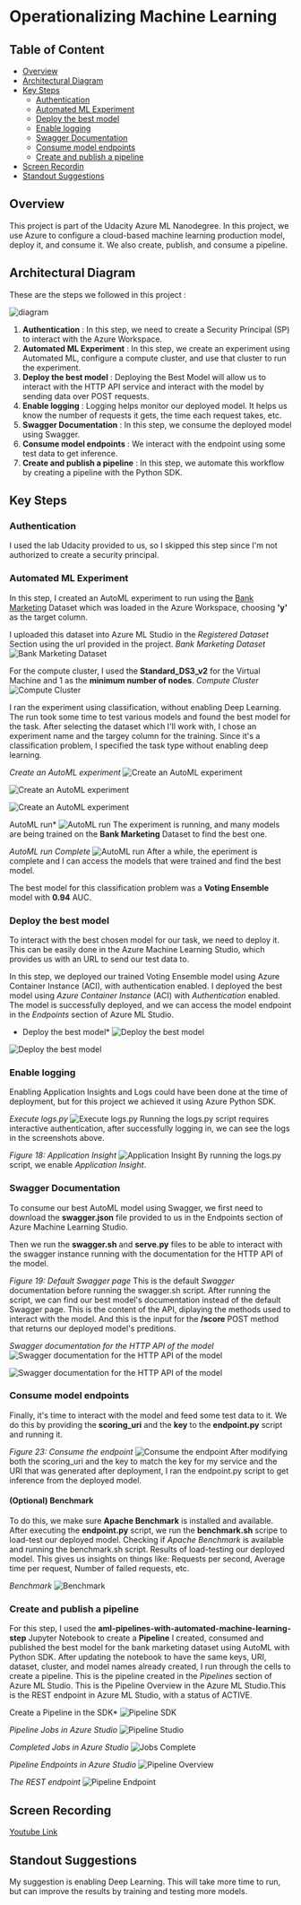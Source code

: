 # Operationalizing Machine Learning

## Table of Content
* [Overview](#overview)
* [Architectural Diagram](#architectural-diagram)
* [Key Steps](#architectural-diagram)
    * [Authentication](#authentication)
    * [Automated ML Experiment](#automated-ml-experiment)
    * [Deploy the best model](#deploy-the-best-model)
    * [Enable logging](#enable-logging)
    * [Swagger Documentation](#swagger-documentation)
    * [Consume model endpoints](#consume-model-endpoints)
    * [Create and publish a pipeline](#create-and-publish-a-pipeline)
* [Screen Recordin](#screen-recording)
* [Standout Suggestions](#standout-suggestions)

## Overview
This project is part of the Udacity Azure ML Nanodegree.
In this project, we use Azure to configure a cloud-based machine learning production model, deploy it, and consume it. We also create, publish, and consume a pipeline.

## Architectural Diagram
These are the steps we followed in this project :

![diagram](screen/diagram.png)

1. **Authentication** : In this step, we need to create a Security Principal (SP) to interact with the Azure Workspace.
2. **Automated ML Experiment** : In this step, we create an experiment using Automated ML, configure a compute cluster, and use that cluster to run the experiment.
3. **Deploy the best model** : Deploying the Best Model will allow us to interact with the HTTP API service and interact with the model by sending data over POST requests.
4. **Enable logging** : Logging helps monitor our deployed model. It helps us know the number of requests it gets, the time each request takes, etc.
5. **Swagger Documentation** : In this step, we consume the deployed model using Swagger.
6. **Consume model endpoints** : We interact with the endpoint using some test data to get inference.
7. **Create and publish a pipeline** : In this step, we automate this workflow by creating a pipeline with the Python SDK.

## Key Steps

### Authentication
I used the lab Udacity provided to us, so I skipped this step since I'm not authorized to create a security principal.

### Automated ML Experiment
In this step, I created an AutoML experiment to run using the [Bank Marketing](https://automlsamplenotebookdata.blob.core.windows.net/automl-sample-notebook-data/bankmarketing_train.csv) Dataset which was loaded in the Azure Workspace, choosing **'y'** as the target column.


I uploaded this dataset into Azure ML Studio in the *Registered Dataset* Section using the url provided in the project.
*Bank Marketing Dataset*
![Bank Marketing Dataset](screen/dataset.png)

For the compute cluster, I used the **Standard_DS3_v2** for the Virtual Machine and 1 as the **minimum number of nodes**.
*Compute Cluster*
![Compute Cluster](screen/cluster.png)

I ran the experiment using classification, without enabling Deep Learning. The run took some time to test various models and found the best model for the task.
After selecting the dataset which I'll work with, I chose an experiment name and the targey column for the training.
Since it's a classification problem, I specified the task type without enabling deep learning.

*Create an AutoML experiment*
![Create an AutoML experiment](screen/autoMLds.png)

![Create an AutoML experiment](screen/autoMLtarget.png)

![Create an AutoML experiment](screen/autoMLcompute.png)

AutoML run*
![AutoML run](screen/autoMLrun.png)
The experiment is running, and many models are being trained on the **Bank Marketing** Dataset to find the best one.

*AutoML run Complete*
![AutoML run](screen/autoMLcomplete.png)
After a while, the eperiment is complete and I can access the models that were trained and find the best model.

The best model for this classification problem was a **Voting Ensemble** model with **0.94** AUC.

### Deploy the best model
To interact with the best chosen model for our task, we need to deploy it. This can be easily done in the Azure Machine Learning Studio, which provides us with an URL to send our test data to.

In this step, we deployed our trained Voting Ensemble model using Azure Container Instance (ACI), with authentication enabled.
I deployed the best model using *Azure Container Instance* (ACI) with *Authentication* enabled.
The model is successfully deployed, and we can access the model endpoint in the *Endpoints* section of Azure ML Studio.

* Deploy the best model*
![Deploy the best model](screen/deployBest.png)

![Deploy the best model](screen/deployHealthy.png)

### Enable logging
Enabling Application Insights and Logs could have been done at the time of deployment, but for this project we achieved it using Azure Python SDK.

*Execute logs.py*
![Execute logs.py](screen/logs.png)
Running the logs.py script requires interactive authentication, after successfully logging in, we can see the logs in the screenshots above.

*Figure 18: Application Insight*
![Application Insight](screen/Insights.png)
By running the logs.py script, we enable *Application Insight*.

### Swagger Documentation
To consume our best AutoML model using Swagger, we first need to download the **swagger.json** file provided to us in the Endpoints section of Azure Machine Learning Studio.

Then we run the **swagger.sh** and **serve.py** files to be able to interact with the swagger instance running with the documentation for the HTTP API of the model.

*Figure 19: Default Swagger page*
This is the default *Swagger* documentation before running the swagger.sh script.
After running the script, we can find our best model's documentation instead of the default Swagger page.
This is the content of the API, diplaying the methods used to interact with the model.
And this is the input for the **/score** POST method that returns our deployed model's preditions.

*Swagger documentation for the HTTP API of the model*
![Swagger documentation for the HTTP API of the model](screen/SwaggerDeploy.PNG)

![Swagger documentation for the HTTP API of the model](screen/SwaggerPayload.PNG)

### Consume model endpoints
Finally, it's time to interact with the model and feed some test data to it. We do this by providing the **scoring_uri** and the **key** to the **endpoint.py** script and running it.

*Figure 23: Consume the endpoint*
![Consume the endpoint](screen/ConsumeEndpoint.PNG)
After modifying both the scoring_uri and the key to match the key for my service and the URI that was generated after deployment, I ran the endpoint.py script to get inference from the deployed model.

#### (Optional) Benchmark
To do this, we make sure **Apache Benchmark** is installed and available. After executing the **endpoint.py** script, we run the **benchmark.sh** scripe to load-test our deployed model. Checking if *Apache Benchmark* is available and running the benchmark.sh script. Results of load-testing our deployed model. This gives us insights on things like: Requests per second, Average time per request, Number of failed requests, etc.

*Benchmark*
![Benchmark](screen/Benchmark.PNG)


### Create and publish a pipeline
For this step, I used the **aml-pipelines-with-automated-machine-learning-step** Jupyter Notebook to create a **Pipeline**
I created, consumed and published the best model for the bank marketing dataset using AutoML with Python SDK.
After updating the notebook to have the same keys, URI, dataset, cluster, and model names already created, I run through the cells to create a pipeline.
This is the pipeline created in the *Pipelines* section of Azure ML Studio. This is the Pipeline Overview in the Azure ML Studio.This is the REST endpoint in Azure ML Studio, with a status of ACTIVE.

Create a Pipeline in the SDK*
![Pipeline SDK](screen/RunDetails.png)

*Pipeline Jobs in Azure Studio*
![Pipeline Studio](screen/PipelineJobs.png)

*Completed Jobs in Azure Studio*
![Jobs Complete](screen/PipelineComplete.png)

*Pipeline Endpoints in Azure Studio*
![Pipeline Overview](screen/PipelineEndpoints.png)

*The REST endpoint*
![Pipeline Endpoint](screen/Bankmarketing.png)


## Screen Recording
[Youtube Link](https://youtu.be/kvaaKVKnJQE)

## Standout Suggestions
My suggestion is enabling Deep Learning. This will take more time to run, but can improve the results by training and testing more models.
